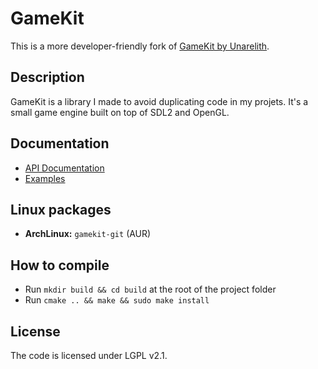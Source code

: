 # GameKit
This is a more developer-friendly fork of [GameKit by Unarelith](https://github.com/Unarelith/GameKit).

## Description
GameKit is a library I made to avoid duplicating code in my projets.
It's a small game engine built on top of SDL2 and OpenGL.

## Documentation
- [API Documentation](https://codedocs.xyz/Quent42340/GameKit)
- [Examples](https://github.com/Quent42340/GameKit/tree/master/examples)

## Linux packages
- **ArchLinux:** `gamekit-git` (AUR)

## How to compile
- Run `mkdir build && cd build` at the root of the project folder
- Run `cmake .. && make && sudo make install`

## License
The code is licensed under LGPL v2.1.
